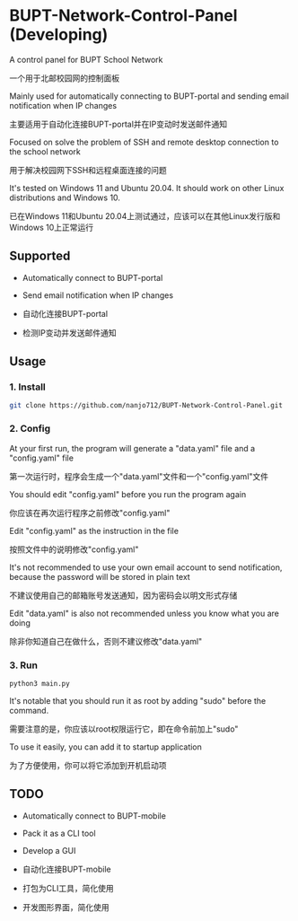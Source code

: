 # BUPT-Network-Control-Panel (Developing)

A control panel for BUPT School Network

一个用于北邮校园网的控制面板

Mainly used for automatically connecting to BUPT-portal and sending email notification when IP changes

主要适用于自动化连接BUPT-portal并在IP变动时发送邮件通知

Focused on solve the problem of SSH and remote desktop connection to the school network

用于解决校园网下SSH和远程桌面连接的问题

It's tested on Windows 11 and Ubuntu 20.04. It should work on other Linux distributions and Windows 10.

已在Windows 11和Ubuntu 20.04上测试通过，应该可以在其他Linux发行版和Windows 10上正常运行

## Supported

- Automatically connect to BUPT-portal
- Send email notification when IP changes

- 自动化连接BUPT-portal
- 检测IP变动并发送邮件通知

## Usage

### 1. Install

```bash
git clone https://github.com/nanjo712/BUPT-Network-Control-Panel.git
```

### 2. Config

At your first run, the program will generate a "data.yaml" file and a "config.yaml" file

第一次运行时，程序会生成一个"data.yaml"文件和一个"config.yaml"文件

You should edit "config.yaml" before you run the program again

你应该在再次运行程序之前修改"config.yaml"

Edit "config.yaml" as the instruction in the file

按照文件中的说明修改"config.yaml"

It's not recommended to use your own email account to send notification, because the password will be stored in plain
text

不建议使用自己的邮箱账号发送通知，因为密码会以明文形式存储

Edit "data.yaml" is also not recommended unless you know what you are doing

除非你知道自己在做什么，否则不建议修改"data.yaml"

### 3. Run

```bash
python3 main.py
```

It's notable that you should run it as root by adding "sudo" before the command.

需要注意的是，你应该以root权限运行它，即在命令前加上"sudo"

To use it easily, you can add it to startup application

为了方便使用，你可以将它添加到开机启动项

## TODO

- Automatically connect to BUPT-mobile
- Pack it as a CLI tool
- Develop a GUI

- 自动化连接BUPT-mobile
- 打包为CLI工具，简化使用
- 开发图形界面，简化使用


